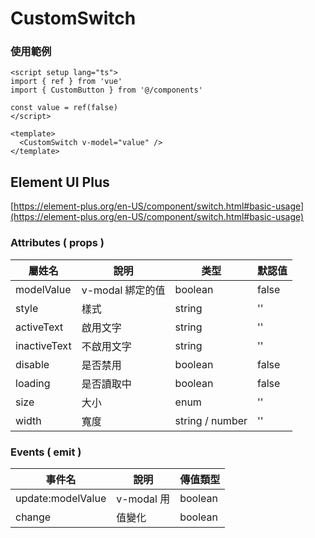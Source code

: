 # CustomSwitch

### 使用範例

```vue
<script setup lang="ts">
import { ref } from 'vue'
import { CustomButton } from '@/components'

const value = ref(false)
</script>

<template>
  <CustomSwitch v-model="value" />
</template>
```

## Element UI Plus

[https://element-plus.org/en-US/component/switch.html#basic-usage](https://element-plus.org/en-US/component/switch.html#basic-usage)

### Attributes ( props )

| 屬姓名       | 說明             | 类型            | 默認值 |
| ------------ | ---------------- | --------------- | ------ |
| modelValue   | v-modal 綁定的值 | boolean         | false  |
| style        | 樣式             | string          | ''     |
| activeText   | 啟用文字         | string          | ''     |
| inactiveText | 不啟用文字       | string          | ''     |
| disable      | 是否禁用         | boolean         | false  |
| loading      | 是否讀取中       | boolean         | false  |
| size         | 大小             | enum            | ''     |
| width        | 寬度             | string / number | ''     |

### Events ( emit )

| 事件名            | 說明       | 傳值類型 |
| ----------------- | ---------- | -------- |
| update:modelValue | v-modal 用 | boolean  |
| change            | 值變化     | boolean  |
